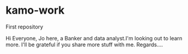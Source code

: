 # kamo-work
First repository


Hi Everyone,
Jo here, a Banker and data analyst.I'm looking out to learn more. I'll be grateful if you share more stuff with me.
Regards....
